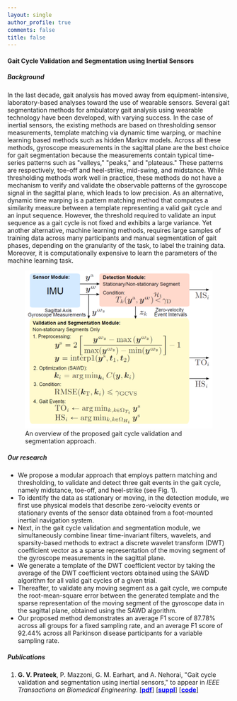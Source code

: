 ```yaml
---
layout: single
author_profile: true
comments: false
title: false
---
```


#### Gait Cycle Validation and Segmentation using Inertial Sensors
##### Background
In the last decade, gait analysis has moved away from equipment-intensive, laboratory-based analyses toward the use of wearable sensors. Several gait segmentation methods for ambulatory gait analysis using wearable technology have been developed, with varying success. In the case of inertial sensors, the existing methods are based on thresholding sensor measurements, template matching via dynamic time warping, or machine learning based methods such as hidden Markov models. Across all these methods, gyroscope measurements in the sagittal plane are the best choice for gait segmentation because the measurements contain typical time-series patterns such as "valleys," "peaks," and "plateaus." These patterns are respectively, toe-off and heel-strike, mid-swing, and midstance. While thresholding methods work well in practice, these methods do not have a mechanism to verify and validate the observable patterns of the gyroscope signal in the sagittal plane, which leads to low precision. As an alternative, dynamic time warping is a pattern matching method that computes a similarity measure between a template representing a valid gait cycle and an input sequence. However, the threshold required to validate an input sequence as a gait cycle is not fixed and exhibits a large variance. Yet another alternative, machine learning methods, requires large samples of training data across many participants and manual segmentation of gait phases, depending on the granularity of the task, to label the training data. Moreover, it is computationally expensive to learn the parameters of the machine learning task.

<figure>
  <img src="images/figure1.png"/>
  <figcaption>An overview of the proposed gait cycle validation and segmentation approach.</figcaption>
</figure>

##### Our research
* We propose a modular approach that employs pattern matching and thresholding, to validate and detect three gait events in the gait cycle, namely midstance, toe-off, and heel-strike (see Fig. 1).
* To identify the data as stationary or moving, in the detection module, we first use physical models that describe zero-velocity events or stationary events of the sensor data obtained from a foot-mounted inertial navigation system.
* Next, in the gait cycle validation and segmentation module, we simultaneously combine linear time-invariant filters, wavelets, and sparsity-based methods to extract a discrete wavelet transform (DWT) coefficient vector as a sparse representation of the moving segment of the gyroscope measurements in the sagittal plane.
* We generate a template of the DWT coefficient vector by taking the average of the DWT coefficient vectors obtained using the SAWD algorithm for all valid gait cycles of a given trial.
* Thereafter, to validate any moving segment as a gait cycle, we compute the root-mean-square error between the generated template and the sparse representation of the moving segment of the gyroscope data in the sagittal plane, obtained using the SAWD algorithm.
* Our proposed method demonstrates an average F1 score of 87.78% across all groups for a fixed sampling rate, and an average F1 score of 92.44% across all Parkinson disease participants for a variable sampling rate.

##### Publications
1. **G. V. Prateek**, P. Mazzoni, G. M. Earhart, and A. Nehorai, "Gait cycle validation and segmentation using inertial sensors," to appear in _IEEE Transactions on Biomedical Engineering_. [\[<span style="color:blue">**pdf**</span>\]](/research/gaitseg/pdfs/[IEEEBME]Prateek_et_al-2019-Gait_Cycle_Val_and_Seg_using_Inertial_Sensors.pdf) [\[<span style="color:blue">**suppl**</span>\]](/research/gaitseg/pdfs/[IEEEBME]Prateek_et_al-2019-Supplemental_Material.pdf) [\[<span style="color:blue">**code**</span>\]](https://github.com/prateekgv/sawd_gcvs)